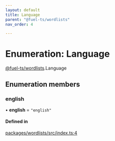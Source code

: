 ```yaml
---
layout: default
title: Language
parent: "@fuel-ts/wordlists"
nav_order: 4

---
```


# Enumeration: Language

[@fuel-ts/wordlists](../index.md).Language

## Enumeration members

### english

• **english** = `"english"`

#### Defined in

[packages/wordlists/src/index.ts:4](https://github.com/FuelLabs/fuels-ts/blob/master/packages/wordlists/src/index.ts#L4)
